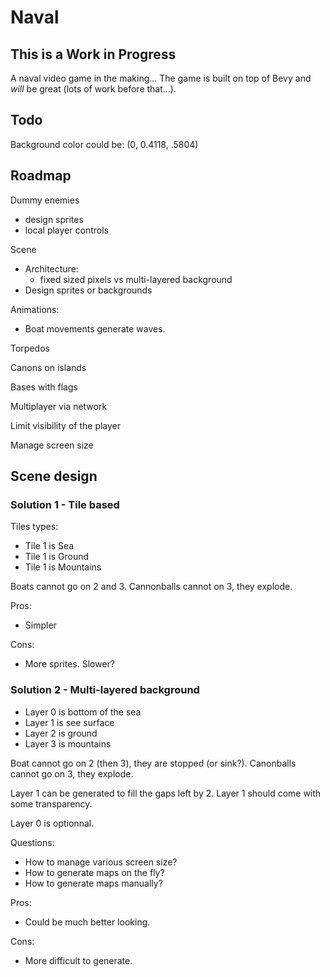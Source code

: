# Naval

## This is a Work in Progress

A naval video game in the making...
The game is built on top of Bevy and *will* be great (lots of work before that...).

## Todo

Background color could be: (0, 0.4118, .5804)

## Roadmap

Dummy enemies

- design sprites
- local player controls

Scene

- Architecture:
  - fixed sized pixels vs multi-layered background
- Design sprites or backgrounds

Animations:

- Boat movements generate waves.

Torpedos

Canons on islands

Bases with flags

Multiplayer via network

Limit visibility of the player

Manage screen size

## Scene design

### Solution 1 - Tile based

Tiles types:

- Tile 1 is Sea
- Tile 1 is Ground
- Tile 1 is Mountains

Boats cannot go on 2 and 3.
Cannonballs cannot on 3, they explode.

Pros:

- Simpler

Cons:

- More sprites. Slower?

### Solution 2 - Multi-layered background

- Layer 0 is bottom of the sea
- Layer 1 is see surface
- Layer 2 is ground
- Layer 3 is mountains

Boat cannot go on 2 (then 3), they are stopped (or sink?).
Canonballs cannot go on 3, they explode.

Layer 1 can be generated to fill the gaps left by 2.
Layer 1 should come with some transparency.

Layer 0 is optionnal.

Questions:

- How to manage various screen size?
- How to generate maps on the fly?
- How to generate maps manually?

Pros:

- Could be much better looking.

Cons:

- More difficult to generate.
